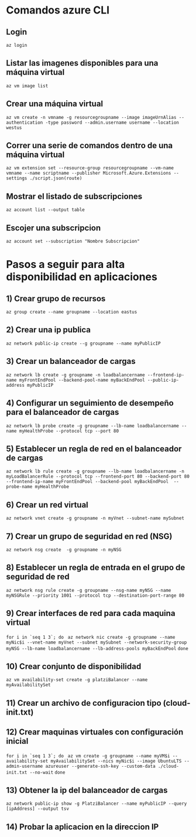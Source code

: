 # Comandos azure CLI
## Login
```az login```
## Listar las imagenes disponibles para una máquina virtual
```az vm image list```
## Crear una máquina virtual
```az vm create -n vmname -g resourcegroupname --image imageUrnAlias --authentication -type password --admin.username username --location westus```
## Correr una serie de comandos dentro de una máquina virtual
```az vm extension set --resource-group resourcegroupname --vm-name vmname --name scriptname --publisher Microsoft.Azure.Extensions --settings ./script.json(route)```

## Mostrar el listado de subscripciones
```az account list --output table```
## Escojer una subscripcion 
```az account set --subscription "Nombre Subscripcion"```

# Pasos a seguir para alta disponibilidad en aplicaciones
## 1) Crear grupo de recursos
```az group create --name groupname --location eastus```
## 2) Crear una ip publica
```az network public-ip create --g groupname --name myPublicIP```
## 3) Crear un balanceador de cargas
```az network lb create -g groupname -n loadbalancername --frontend-ip-name myFrontEndPool --backend-pool-name myBackEndPool --public-ip-address myPublicIP```
## 4) Configurar un seguimiento de desempeño para el balanceador de cargas
```az network lb probe create -g groupname --lb-name loadbalancername --name myHealthProbe --protocol tcp --port 80```
## 5) Establecer un regla de red en el balanceador de cargas
```az network lb rule create -g groupname --lb-name loadbalancername -n myLoadBalancerRule --protocol tcp --frontend-port 80 --backend-port 80 --frontend-ip-name myFrontEndPool --backend-pool myBackEndPool  --probe-name myHealthProbe```
## 6) Crear un red virtual
```az network vnet create -g groupname -n myVnet --subnet-name mySubnet```
## 7) Crear un grupo de seguridad en red (NSG)
```az network nsg create  -g groupname -n myNSG```
## 8) Establecer un regla de entrada en el grupo de seguridad de red
```az network nsg rule create -g groupname --nsg-name myNSG --name myNSGRule --priority 1001 --protocol tcp --destination-port-range 80```
## 9) Crear interfaces de red para cada maquina virtual
```for i in `seq 1 3`; do ```
```az network nic create -g groupname --name myNic$i --vnet-name myVnet --subnet mySubnet --network-security-group myNSG --lb-name loadbalancername --lb-address-pools myBackEndPool```
```done```
## 10) Crear conjunto de disponibilidad
```az vm availability-set create -g platziBalancer --name myAvailabilitySet```
## 11) Crear un archivo de configuracion tipo (cloud-init.txt)
## 12) Crear maquinas virtuales con configuración inicial
```for i in `seq 1 3`; do ```
```az vm create -g groupname --name myVM$i --availability-set myAvailabilitySet --nics myNic$i --image UbuntuLTS --admin-username azureuser --generate-ssh-key --custom-data ./cloud-init.txt --no-wait```
```done```
## 13) Obtener la ip del balanceador de cargas
```az network public-ip show -g PlatziBalancer --name myPublicIP --query [ipAddress] --output tsv```
## 14) Probar la aplicacion en la direccion IP